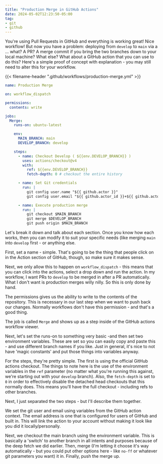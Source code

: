 ```yaml
---
title: "Production Merge in GitHub Actions"
date: 2024-05-02T12:23:50-05:00
tag:
- git
- github
---
```

You're using Pull Requests in GitHub and everything is working great! Nice workflow! But now you have a problem: deploying from `develop` to `main` via a ... what? A PR? A merge commit if you bring the two branches down to your local machine? What else?  What about a GitHub action that you can use to do this? Here's a simple proof of concept with explanation - you may still need to alter this for your workflow.

<!--more-->

{{< filename-header ".github/workflows/production-merge.yml" >}}
```yaml
name: Production Merge

on: workflow_dispatch

permissions:
  contents: write

jobs:
  Merge:
    runs-on: ubuntu-latest

    env:
      MAIN_BRANCH: main
      DEVELOP_BRANCH: develop

    steps:
      - name: Checkout Develop ( ${{env.DEVELOP_BRANCH}} )
        uses: actions/checkout@v4
        with:
          ref: ${{env.DEVELOP_BRANCH}}
          fetch-depth: 0 # checkout the entire history

      - name: Set Git credentials
        run: |
          git config user.name "${{ github.actor }}"
          git config user.email "${{ github.actor_id }}+${{ github.actor }}@users.noreply.github.com"

      - name: Execute production merge
        run: |
          git checkout $MAIN_BRANCH
          git merge $DEVELOP_BRANCH
          git push origin $MAIN_BRANCH
```

Let's break it down and talk about each section.  Once you know how each works, then you can modify it to suit your specific needs (like merging `main` into `develop` first - or anything else.

First, set a name - simple. That's going to be the thing that people click on in the Action section of GitHub, though, so make sure it makes sense.

Next, we only allow this to happen on `workflow_dispatch` - this means that you can click into the actions, select a drop down and run the action.  In my workflow, I want PRs to `develop` to be merged in after a PR automatically. What I don't want is production merges willy nilly.  So this is only done by hand.

The permissions gives us the ability to write to the contents of the repository. This is necessary in our last step when we want to push back our changes. Normally workflows don't have this permission - and that's a good thing.

The job is called `Merge` and shows up as a step inside of the GitHub actions workflow viewer.

Next, let's set the runs-on to something very basic -and then set two environment variables.  These are set so you can easily copy and paste this - and use different branch names if you like. Just in general, it's nice to not have 'magic constants' and put those things into variables anyway.

For the steps, they're pretty simple.  The first is using the official GitHub actions checkout.  The things to note here is the use of the environment variables in the `ref` parameter (no matter what you're running this against, we're starting out with your `develop` branch).  Also, the `fetch-depth` is set to `0` in order to effectively disable the detached head checkouts that this normally does. This means you'll have the full checkout - including refs to other branches.

Next, I just separated the two steps - but I'll describe them together.

We set the git user and email using variables from the GitHub action context.  The email address is one that is configured for users of GitHub and built in. This will link the action to your account without making it look like you did it locally/personally.

Next, we checkout the main branch using the environment variable.  This is basically a 'switch' to another branch in all intents and purposes because of the deep fetch we did earlier.  Then, merge (I'm letting it choose it's way automatically - but you could put other options here - like `no-ff` or whatever git parameters you want) it in.  Finally, push the merge up.
